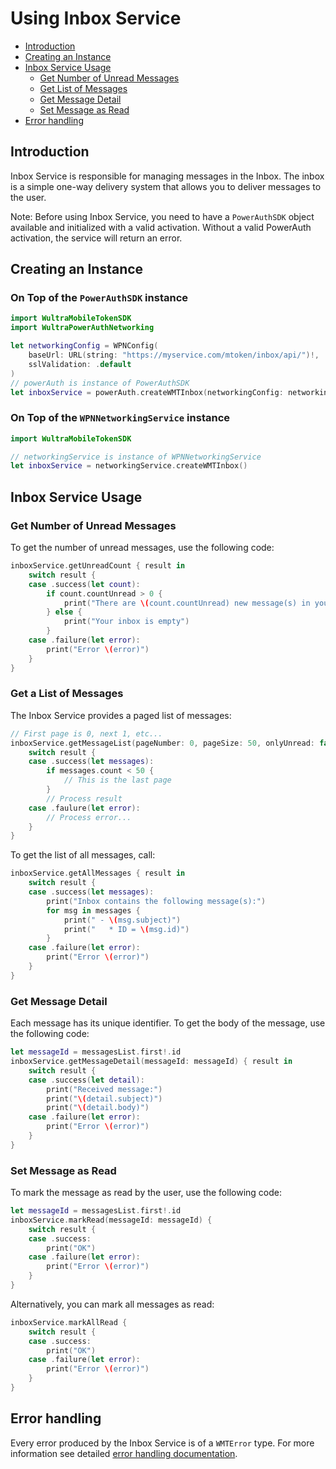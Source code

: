 # Using Inbox Service

<!-- begin remove -->
- [Introduction](#introduction)
- [Creating an Instance](#creating-an-instance)
- [Inbox Service Usage](#inbox-service-usage)
  - [Get Number of Unread Messages](#get-number-of-unread-messages)
  - [Get List of Messages](#get-list-of-messages)
  - [Get Message Detail](#get-message-detail)
  - [Set Message as Read](#set-message-as-read)
- [Error handling](#error-handling)

## Introduction
<!-- end -->

Inbox Service is responsible for managing messages in the Inbox. The inbox is a simple one-way delivery system that allows you to deliver messages to the user.

<!-- begin box warning -->
Note: Before using Inbox Service, you need to have a `PowerAuthSDK` object available and initialized with a valid activation. Without a valid PowerAuth activation, the service will return an error.
<!-- end -->

## Creating an Instance

### On Top of the `PowerAuthSDK` instance
```swift
import WultraMobileTokenSDK
import WultraPowerAuthNetworking

let networkingConfig = WPNConfig(
    baseUrl: URL(string: "https://myservice.com/mtoken/inbox/api/")!,
    sslValidation: .default
)
// powerAuth is instance of PowerAuthSDK
let inboxService = powerAuth.createWMTInbox(networkingConfig: networkingConfig)
```

### On Top of the `WPNNetworkingService` instance
```swift
import WultraMobileTokenSDK

// networkingService is instance of WPNNetworkingService
let inboxService = networkingService.createWMTInbox()
```

## Inbox Service Usage

### Get Number of Unread Messages

To get the number of unread messages, use the following code:

```swift
inboxService.getUnreadCount { result in
    switch result {
    case .success(let count):
        if count.countUnread > 0 {
            print("There are \(count.countUnread) new message(s) in your inbox")
        } else {
            print("Your inbox is empty")
        }
    case .failure(let error):
        print("Error \(error)")
    }    
}
```

### Get a List of Messages

The Inbox Service provides a paged list of messages:

```swift
// First page is 0, next 1, etc...
inboxService.getMessageList(pageNumber: 0, pageSize: 50, onlyUnread: false) { result in
    switch result {
    case .success(let messages):
        if messages.count < 50 {
            // This is the last page
        }
        // Process result
    case .faulure(let error):
        // Process error...
    } 
}
```

To get the list of all messages, call:

```swift
inboxService.getAllMessages { result in 
    switch result {
    case .success(let messages):
        print("Inbox contains the following message(s):")
        for msg in messages {
            print(" - \(msg.subject)")
            print("   * ID = \(msg.id)")
        }
    case .failure(let error):
        print("Error \(error)")
    }
}
```

### Get Message Detail

Each message has its unique identifier. To get the body of the message, use the following code:

```swift
let messageId = messagesList.first!.id
inboxService.getMessageDetail(messageId: messageId) { result in 
    switch result {
    case .success(let detail):
        print("Received message:")
        print("\(detail.subject)")
        print("\(detail.body)")
    case .failure(let error):
        print("Error \(error)")
    }
}
```

### Set Message as Read

To mark the message as read by the user, use the following code:

```swift
let messageId = messagesList.first!.id
inboxService.markRead(messageId: messageId) {
    switch result {
    case .success:
        print("OK")
    case .failure(let error):
        print("Error \(error)")
    }
}
```

Alternatively, you can mark all messages as read:

```swift
inboxService.markAllRead {
    switch result {
    case .success:
        print("OK")
    case .failure(let error):
        print("Error \(error)")
    }
}
```

## Error handling

Every error produced by the Inbox Service is of a `WMTError` type. For more information see detailed [error handling documentation](Error-Handling.md).
